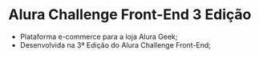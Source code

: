 # Alura Challenge Front-End 3 Edição

- Plataforma e-commerce para a loja Alura Geek;
- Desenvolvida na 3ª Edição do Alura Challenge Front-End;
